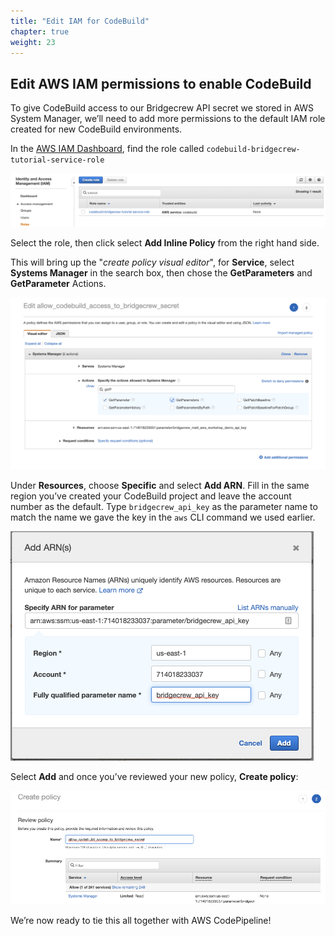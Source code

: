 ```yaml
---
title: "Edit IAM for CodeBuild"
chapter: true
weight: 23
---
```


## Edit AWS IAM permissions to enable CodeBuild

To give CodeBuild access to our Bridgecrew API secret we stored in AWS System Manager, we’ll need to add more permissions to the default IAM role created for new CodeBuild environments.

In the [AWS IAM Dashboard](https://console.aws.amazon.com/iam/home), find the role called `codebuild-bridgecrew-tutorial-service-role`

![AWS IAM Policy Visual Editor](./images/codebuild-create-project-github-iam-12.png "AWS IAM Policy Visual Editor")

Select the role, then click select  **Add Inline Policy** from the right hand side.

This will bring up the "*create policy visual editor*", for **Service**, select **Systems Manager** in the search box, then chose the **GetParameters** and **GetParameter** Actions.

![AWS IAM Dashboard](./images/codebuild-create-project-github-iam-15.png "AWS IAM Dashboard")

Under **Resources**, choose **Specific** and select **Add ARN**. Fill in the same region  you’ve created your CodeBuild project and leave the account number as the default. Type `bridgecrew_api_key` as the parameter name to match the name we gave the key in the `aws` CLI command we used earlier.


![AWS IAM Dashboard](./images/codebuild-create-project-github-iam-14.png "AWS IAM Dashboard")

Select **Add** and once you’ve reviewed your new policy, **Create policy**:

![AWS IAM Dashboard](./images/codebuild-create-project-github-iam-16.png "AWS IAM Dashboard")

We’re now ready to tie this all together with AWS CodePipeline!
